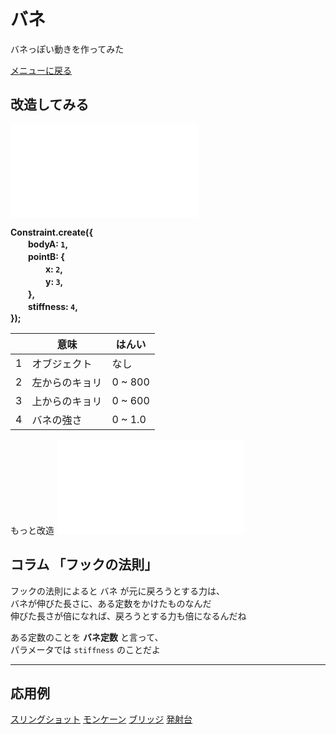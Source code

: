 # バネ

バネっぽい動きを作ってみた

[メニューに戻る](index.html)


## 改造してみる

![ここから始める](constraint/main.js)

**Constraint.create({  
　　bodyA: `1`,  
　　pointB: {  
　　　　x: `2`,  
　　　　y: `3`,  
　　},  
　　stiffness: `4`,  
});**

|| 意味 | はんい
--- | --- | --- 
1 | オブジェクト | なし
2 | 左からのキョリ | 0 ~ 800
3 | 上からのキョリ | 0 ~ 600
4 | バネの強さ | 0 ~ 1.0


もっと改造
![設定](constraint/setting.js)

## コラム 「フックの法則」

フックの法則によると バネ が元に戻ろうとする力は、  
バネが伸びた長さに、ある定数をかけたものなんだ  
伸びた長さが倍になれば、戻ろうとする力も倍になるんだね

ある定数のことを **バネ定数** と言って、  
パラメータでは `stiffness` のことだよ

- - -

## 応用例

[スリングショット](slingshot/index.html)
[モンケーン](wreckingBall/index.html)
[ブリッジ](bridge/index.html)
[発射台](catapult/index.html)
